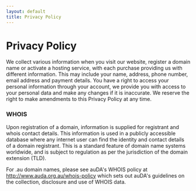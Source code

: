 ```yaml
---
layout: default
title: Privacy Policy
---
```

# Privacy Policy

We collect various information when you visit our website, register a domain name or activate a hosting service, with each purchase providing us with different information. This may include your name, address, phone number, email address and payment details. You have a right to access your personal information through your account, we provide you with access to your personal data and make any changes if it is inaccurate. We reserve the right to make amendments to this Privacy Policy at any time.

### WHOIS

Upon registration of a domain, information is supplied for registrant and whois contact details. This information is used in a publicly accessible database where any internet user can find the identity and contact details of a domain registrant. This is a standard feature of domain name systems worldwide, and is subject to regulation as per the jurisdiction of the domain extension (TLD).

For .au domain names, please see auDA's WHOIS policy at http://www.auda.org.au/whois-policy which sets out auDA's guidelines on the collection, disclosure and use of WHOIS data.